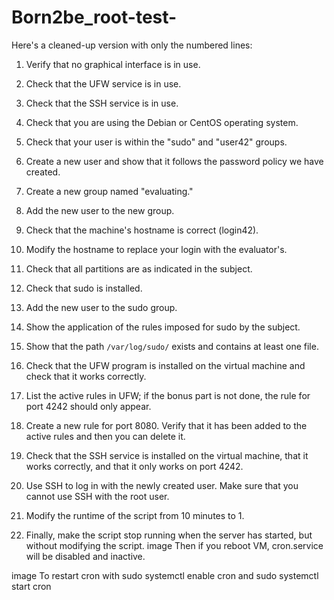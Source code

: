 # Born2be_root-test-

Here's a cleaned-up version with only the numbered lines:

1. Verify that no graphical interface is in use.

2. Check that the UFW service is in use.

3. Check that the SSH service is in use.

4. Check that you are using the Debian or CentOS operating system.

5. Check that your user is within the "sudo" and "user42" groups.

6. Create a new user and show that it follows the password policy we have created.

7. Create a new group named "evaluating."

8. Add the new user to the new group.

9. Check that the machine's hostname is correct (login42).

10. Modify the hostname to replace your login with the evaluator's.

11. Check that all partitions are as indicated in the subject.

12. Check that sudo is installed.

13. Add the new user to the sudo group.

14. Show the application of the rules imposed for sudo by the subject.

15. Show that the path `/var/log/sudo/` exists and contains at least one file.

16. Check that the UFW program is installed on the virtual machine and check that it works correctly.

17. List the active rules in UFW; if the bonus part is not done, the rule for port 4242 should only appear.

18. Create a new rule for port 8080. Verify that it has been added to the active rules and then you can delete it.

19. Check that the SSH service is installed on the virtual machine, that it works correctly, and that it only works on port 4242.

20. Use SSH to log in with the newly created user. Make sure that you cannot use SSH with the root user.

21. Modify the runtime of the script from 10 minutes to 1.

22. Finally, make the script stop running when the server has started, but without modifying the script.
image
Then if you reboot VM, cron.service will be disabled and inactive.

image
To restart cron with sudo systemctl enable cron and sudo systemctl start cron
